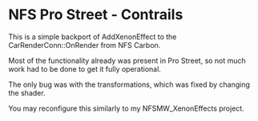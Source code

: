 # NFS Pro Street - Contrails

This is a simple backport of AddXenonEffect to the CarRenderConn::OnRender from NFS Carbon.

Most of the functionality already was present in Pro Street, so not much work had to be done to get it fully operational.

The only bug was with the transformations, which was fixed by changing the shader.

You may reconfigure this similarly to my NFSMW_XenonEffects project.
